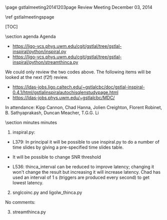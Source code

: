 \page gstlalmeeting20141203page Review Meeting December 03, 2014

\ref gstlalmeetingspage

[TOC]

\section agenda Agenda

  - https://ligo-vcs.phys.uwm.edu/cgit/gstlal/tree/gstlal-inspiral/python/inspiral.py
  - https://ligo-vcs.phys.uwm.edu/cgit/gstlal/tree/gstlal-inspiral/python/streamthinca.py

We could only review the two codes above. The following items will be looked at the next (f2f) review.
  - https://ldas-jobs.ligo.caltech.edu/~gstlalcbc/doc/gstlal-inspiral-0.4.1/html/gstlalinspiralautochisqlenstudypage.html
  - https://ldas-jobs.phys.uwm.edu/~gstlalcbc/MDC/


In attendance: Kipp Cannon, Chad Hanna, Jolien Creighton, Florent Robinet, B. Sathyaprakash, Duncan Meacher, T.G.G. Li

<!---
\section action Action Items

Action items on inspiral.py
  - Document examples of how to get SNR history, etc., to a web browser in an offline search
  - Long term goal: Using template duration (rather than chirp mass) should load balance the pipeline and improve statistics
  - L651: One thing to sort out is the signal probability while computing coincs
  - L640-L647: Get rid of obsolete comments 
  - L667: Make sure timeslide events are not sent to GRACEDB
  - Lxxx: Can normalisation of the tail of the distribution pre-computed using fake data?
  - L681: fmin should not be hard-coded to 10 Hz. horizon_distance will be horribly wrong if psd is constructed, e.g. using some high-pass filter. For example, change the default to 40 Hz.
  - L817: If gracedb upload failed then it should be possible to identify the failure, the specifics of the trigger that encountered failure and a way of submitting the trigger again to gracedb is important. Think about how to clean-up failures.
  - Mimick gracedb upload failures and see if the code crashes

Action items on streamthinca.py

 - Question: Is it possible for the offline pipeline to begin producing tiggers after a certain time rather than waiting for all the inspiral jobs to get over? Will be particularly useful if the data length is ~ months or ~ year. Should also avoid producing massive amount of data, right?

 - L300+: Please document within the code that the FAR column is used to store FAP so that future developers don't get confused what that column represents
-->

\section minutes minutes

1. inspiral.py: 
  - L379: In principal it will be possible to use inspiral.py to do a number of time slides by giving a pre-specified time slides table.

  - It will be possible to change SNR threshold 

  - L536: thinca_interval can be reduced to improve latency; changing it won't change the result but increasing it will increase latency. Chad has used an interval of 1 s  (triggers are produced every second) to get lowest latency.

2. snglcoinc.py and ligolw_thinca.py

No comments:

3. streamthinca.py
